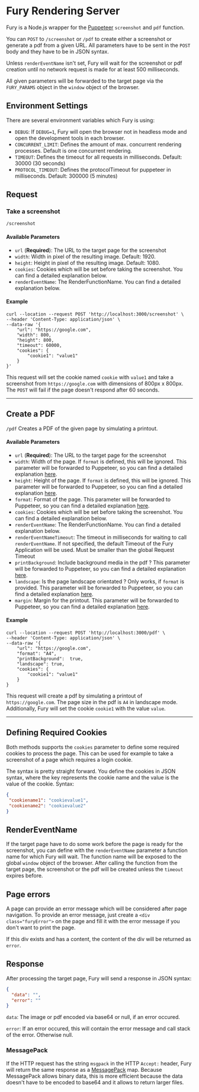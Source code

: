 # Fury Rendering Server

Fury is a Node.js wrapper for the [Puppeteer](https://github.com/puppeteer/puppeteer) `screenshot` and `pdf` function.

You can `POST` to `/screenshot` or `/pdf` to create either a screenshot or generate a pdf from a given URL.
All parameters have to be sent in the `POST` body and they have to be in JSON syntax.

Unless `renderEventName` isn't set, Fury will wait for the screenshot or pdf creation until no network request is
made for at least 500 milliseconds.

All given parameters will be forwarded to the target page via the `FURY_PARAMS` object in the `window` object of the browser.

## Environment Settings
There are several environment variables which Fury is using:
- `DEBUG`: If `DEBUG=1`, Fury will open the browser not in headless mode and open the development tools in each browser.
- `CONCURRENT_LIMIT`: Defines the amount of max. concurrent rendering processes. Default is one concurrent rendering.
- `TIMEOUT`: Defines the timeout for all requests in milliseconds. Default: 30000 (30 seconds)
- `PROTOCOL_TIMEOUT`: Defines the protocolTimeout for puppeteer in milliseconds. Default: 300000 (5 minutes)

## Request
### Take a screenshot
`/screenshot`

#### Available Parameters
- `url` (**Required**): The URL to the target page for the screenshot
- `width`: Width in pixel of the resulting image. Default: 1920.
- `height`: Height in pixel of the resulting image. Default: 1080.
- `cookies`: Cookies which will be set before taking the screenshot. You can find a detailed explanation below.
- `renderEventName`: The RenderFunctionName. You can find a detailed explanation below.

#### Example
```shell script
curl --location --request POST 'http://localhost:3000/screenshot' \
--header 'Content-Type: application/json' \
--data-raw '{
    "url": "https://google.com",
    "width": 800,
    "height": 800,
    "timeout": 60000,
    "cookies": {
        "cookie1": "value1"
    }
}'
```

This request will set the cookie named `cookie` with `value1` and take a screenshot from `https://google.com` with dimensions of 800px x 800px.
The `POST` will fail if the page doesn't respond after 60 seconds.

---

## Create a PDF
`/pdf`
Creates a PDF of the given page by simulating a printout.

#### Available Parameters
- `url` (**Required**): The URL to the target page for the screenshot
- `width`: Width of the page. If `format` is defined, this will be ignored. This parameter will be forwarded to Puppeteer, so you can find a detailed explanation [here](https://github.com/puppeteer/puppeteer/blob/v5.2.1/docs/api.md#pagepdfoptions).
- `height`: Height of the page. If `format` is defined, this will be ignored. This parameter will be forwarded to Puppeteer, so you can find a detailed explanation [here](https://github.com/puppeteer/puppeteer/blob/v5.2.1/docs/api.md#pagepdfoptions).
- `format`: Format of the page. This parameter will be forwarded to Puppeteer, so you can find a detailed explanation [here](https://github.com/puppeteer/puppeteer/blob/v5.2.1/docs/api.md#pagepdfoptions).
- `cookies`: Cookies which will be set before taking the screenshot. You can find a detailed explanation below.
- `renderEventName`: The RenderFunctionName. You can find a detailed explanation below.
- `renderEventNameTimeout`: The timeout in milliseconds for waiting to call `renderEventName`. If not specified, the default Timeout of the Fury Application will be used. Must be smaller than the global Request Timeout
- `printBackground`: Include background media in the pdf ? This parameter will be forwarded to Puppeteer, so you can find a detailed explanation [here](https://github.com/puppeteer/puppeteer/blob/v5.2.1/docs/api.md#pagepdfoptions).
- `landscape`: Is the page landscape orientated ? Only works, if `format` is provided. This parameter will be forwarded to Puppeteer, so you can find a detailed explanation [here](https://github.com/puppeteer/puppeteer/blob/v5.2.1/docs/api.md#pagepdfoptions).
- `margin`: Margin for the printout. This parameter will be forwarded to Puppeteer, so you can find a detailed explanation [here](https://github.com/puppeteer/puppeteer/blob/v5.2.1/docs/api.md#pagepdfoptions).

#### Example
```shell script
curl --location --request POST 'http://localhost:3000/pdf' \
--header 'Content-Type: application/json' \
--data-raw '{
    "url": "https://google.com",
    "format": "A4",
    "printBackground":  true,
    "landscape": true,
    "cookies": {
        "cookie1": "value1"
    }
}
```

This request will create a pdf by simulating a printout of `https://google.com`. The page size in the pdf is `A4` in landscape mode. Additionally, Fury will set the cookie `cookie1` with the value `value`.

---

## Defining Required Cookies
Both methods supports the `cookies` parameter to define some required cookies to process the page.
This can be used for example to take a screenshot of a page which requires a login cookie.

The syntax is pretty straight forward. You define the cookies in JSON syntax, where the key represents the cookie name and the value is the value of the cookie.
Syntax: 
   ```json
  {
    "cookiename1": "cookievalue1",
    "cookiename2": "cookievalue2"
  } 
  ```

## RenderEventName
If the target page have to do some work before the page is ready for the screenshot, you can define with the `renderEventName` parameter a function name for which
Fury will wait. The function name will be exposed to the global `window` object of the browser. After calling the function from the target page, the screenshot or the pdf
will be created unless the `timeout` expires before.

## Page errors
A page can provide an error message which will be considered after page navigation.
To provide an error message, just create a `<div class="furyError">` on the page and fill it with the error message if you don't want to print the page.

If this div exists and has a content, the content of the div will be returned as `error`.

## Response
After processing the target page, Fury will send a response in JSON syntax:
```json
{
  "data": "",
  "error": ""
}
```

`data`: The image or pdf encoded via base64 or null, if an error occured.

`error`: If an error occured, this will contain the error message and call stack of the error. Otherwise null.

### MessagePack
If the HTTP request has the string `msgpack` in the HTTP `Accept:` header, Fury will return the same response as a [MessagePack](https://msgpack.org/) map. Because MessagePack allows binary data, this is more efficient because the data doesn't have to be encoded to base64 and it allows to return larger files.

